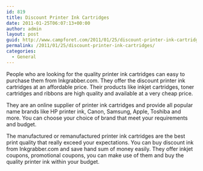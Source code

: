 ```yaml
---
id: 819
title: Discount Printer Ink Cartridges
date: 2011-01-25T06:07:13+00:00
author: admin
layout: post
guid: http://www.campforet.com/2011/01/25/discount-printer-ink-cartridges/
permalink: /2011/01/25/discount-printer-ink-cartridges/
categories:
  - General
---
```

People who are looking for the quality printer ink cartridges can easy to purchase them from Inkgrabber.com. They offer the discount printer ink cartridges at an affordable price. Their products like inkjet cartridges, toner cartridges and ribbons are high quality and available at a very cheap price.

They are an online supplier of printer ink cartridges and provide all popular name brands like HP printer ink, Canon, Samsung, Apple, Toshiba and more. You can choose your choice of brand that meet your requirements and budget.

The manufactured or remanufactured printer ink cartridges are the best print quality that really exceed your expectations. You can buy discount ink from Inkgrabber.com and save hand sum of money easily. They offer inkjet coupons, promotional coupons, you can make use of them and buy the quality printer ink within your budget.